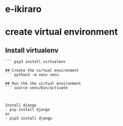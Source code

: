 # e-ikiraro

# create virtual environment

## Install virtualenv
``` pip install virtualenv
``` pip3 install virtualenv

## Create the virtual environment
``` python3 -m venv venv

## Run the the virtual environment
``` source venv/bin/activate



Install django
- pip install django
or 
- pip3 install django